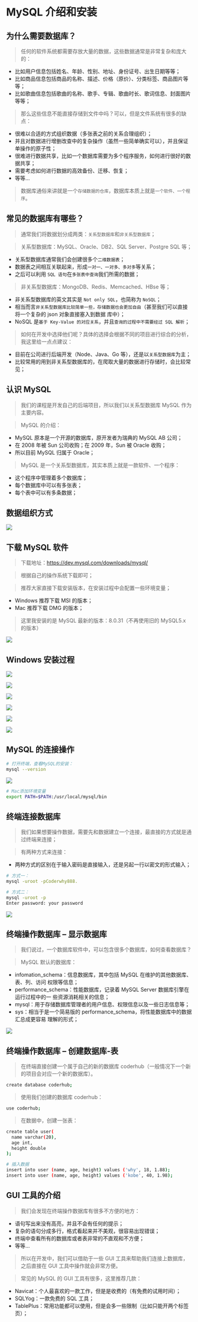 # MySQL 介绍和安装

## 为什么需要数据库？

> 任何的软件系统都需要存放大量的数据，这些数据通常是非常复杂和庞大的：

- 比如用户信息包括姓名、年龄、性别、地址、身份证号、出生日期等等；
- 比如商品信息包括商品的名称、描述、价格（原价）、分类标签、商品图片等等；
- 比如歌曲信息包括歌曲的名称、歌手、专辑、歌曲时长、歌词信息、封面图片等等；

> 那么这些信息不能直接存储到文件中吗？可以，但是文件系统有很多的缺点：

- 很难以合适的方式组织数据（多张表之前的关系合理组织）；
- 并且对数据进行增删改查中的复杂操作（虽然一些简单确实可以），并且保证单操作的原子性；
- 很难进行数据共享，比如一个数据库需要为多个程序服务，如何进行很好的数据共享；
- 需要考虑如何进行数据的高效备份、迁移、恢复；
- 等等...

> 数据库通俗来讲就是一个`存储数据的仓库`，数据库本质上就是`一个软件、一个程序`。

## 常见的数据库有哪些？

> 通常我们将数据划分成两类：`关系型数据库`和`非关系型数据库`；

> 关系型数据库：MySQL、Oracle、DB2、SQL Server、Postgre SQL 等；

- 关系型数据库通常我们会创建很多个`二维数据表`；
- 数据表之间相互关联起来，形成`一对一、一对多、多对多`等关系；
- 之后可以利用 `SQL 语句`在`多张表中查询`我们所需的数据；

> 非关系型数据库：MongoDB、Redis、Memcached、HBse 等；

- 非关系型数据库的英文其实是 `Not only SQL`，也简称为 `NoSQL`；
- 相当而言`非关系型数据库比较简单一些，存储数据也会更加自由`（甚至我们可以直接将一个复杂的 json 对象直接塞入到数据
  库中）；
- NoSQL 是`基于 Key-Value 的对应关系`，并且`查询的过程中不需要经过 SQL 解析`；

> 如何在开发中选择他们呢？具体的选择会根据不同的项目进行综合的分析，我这里给一点点建议：

- 目前在公司进行后端开发（Node、Java、Go 等），还是以`关系型数据库`为主；
- 比较常用的用到非关系型数据库的，在爬取大量的数据进行存储时，会比较常见；

## 认识 MySQL

> 我们的课程是开发自己的后端项目，所以我们以关系型数据库 MySQL 作为主要内容。

> MySQL 的介绍：

- MySQL 原本是一个开源的数据库，原开发者为瑞典的 MySQL AB 公司；
- 在 2008 年被 Sun 公司收购；在 2009 年，Sun 被 Oracle 收购；
- 所以目前 MySQL 归属于 Oracle；

> MySQL 是一个关系型数据库，其实本质上就是一款软件、一个程序：

- 这个程序中管理着多个数据库；
- 每个数据库中可以有多张表；
- 每个表中可以有多条数据；

## 数据组织方式

![](https://img.xbin.cn/images/2023/10/07-00-43-eedfa0.png)

## 下载 MySQL 软件

> 下载地址：https://dev.mysql.com/downloads/mysql/

> 根据自己的操作系统下载即可；

> 推荐大家直接下载安装版本，在安装过程中会配置一些环境变量；

- Windows 推荐下载 MSI 的版本；
- Mac 推荐下载 DMG 的版本；

> 这里我安装的是 MySQL 最新的版本：8.0.31（不再使用旧的 MySQL5.x 的版本）

![](https://img.xbin.cn/images/2023/10/07-00-45-a3cca2.png)

## Windows 安装过程

![](https://img.xbin.cn/images/2023/10/07-00-45-5347d4.png)

![](https://img.xbin.cn/images/2023/10/07-00-45-b66729.png)

![](https://img.xbin.cn/images/2023/10/07-00-45-70f618.png)

![](https://img.xbin.cn/images/2023/10/07-00-46-4dff6b.png)

![](https://img.xbin.cn/images/2023/10/07-00-46-1f7713.png)

![](https://img.xbin.cn/images/2023/10/07-00-46-8eec7f.png)

## MySQL 的连接操作

```sh
# 打开终端，查看MySQL的安装：
mysql --version
```

![](https://img.xbin.cn/images/2023/10/07-00-47-ac9f95.png)

```sh
# Mac添加环境变量
export PATH=$PATH:/usr/local/mysql/bin
```

## 终端连接数据库

> 我们如果想要操作数据，需要先和数据建立一个连接，最直接的方式就是通过终端来连接；

> 有两种方式来连接：

- 两种方式的区别在于输入密码是直接输入，还是另起一行以密文的形式输入；

```sh
# 方式一：
mysql -uroot -pCoderwhy888.
```

```sh
# 方式二：
mysql -uroot -p
Enter password: your password
```

![](https://img.xbin.cn/images/2023/10/07-00-50-e141a1.png)

## 终端操作数据库 – 显示数据库

> 我们说过，一个数据库软件中，可以包含很多个数据库，如何查看数据库？

> MySQL 默认的数据库：

- infomation_schema：信息数据库，其中包括 MySQL 在维护的其他数据库、表、列、访问
  权限等信息；
- performance_schema：性能数据库，记录着 MySQL Server 数据库引擎在运行过程中的一
  些资源消耗相关的信息；
- mysql：用于存储数据库管理者的用户信息、权限信息以及一些日志信息等；
- sys：相当于是一个简易版的 performance_schema，将性能数据库中的数据汇总成更容易
  理解的形式；

![](https://img.xbin.cn/images/2023/10/07-00-51-1dcdc8.png)

## 终端操作数据库 – 创建数据库-表

> 在终端直接创建一个属于自己的新的数据库 coderhub（一般情况下一个新的项目会对应一个新的数据库）。

```sh
create database coderhub;
```

> 使用我们创建的数据库 coderhub：

```sh
use coderhub;
```

> 在数据中，创建一张表：

```sh
create table user(
  name varchar(20),
  age int,
  height double
);
```

```sh
# 插入数据
insert into user (name, age, height) values ('why', 18, 1.88);
insert into user (name, age, height) values ('kobe', 40, 1.98);
```

## GUI 工具的介绍

> 我们会发现在终端操作数据库有很多不方便的地方：

- 语句写出来没有高亮，并且不会有任何的提示；
- 复杂的语句分成多行，格式看起来并不美观，很容易出现错误；
- 终端中查看所有的数据库或者表非常的不直观和不方便；
- 等等...

> 所以在开发中，我们可以借助于一些 GUI 工具来帮助我们连接上数据库，之后直接在 GUI 工具中操作就会非常方便。

> 常见的 MySQL 的 GUI 工具有很多，这里推荐几款：

- Navicat：个人最喜欢的一款工作，但是是收费的（有免费的试用时间）；
- SQLYog：一款免费的 SQL 工具；
- TablePlus：常用功能都可以使用，但是会多一些限制（比如只能开两个标签页）；
